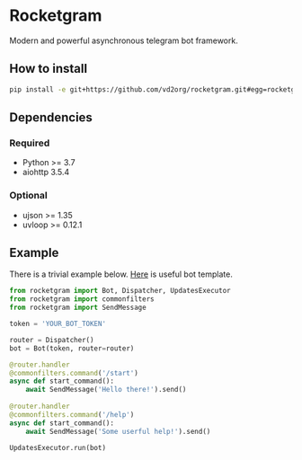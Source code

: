 # Rocketgram

Modern and powerful asynchronous telegram bot framework.

## How to install

```bash
pip install -e git+https://github.com/vd2org/rocketgram.git#egg=rocketgram
```

## Dependencies

### Required

* Python >= 3.7
* aiohttp 3.5.4

### Optional 

* ujson >= 1.35
* uvloop >= 0.12.1

## Example

There is a trivial example below.
[Here](https://github.com/vd2org/rocketgram-template) is useful bot template.

```python
from rocketgram import Bot, Dispatcher, UpdatesExecutor
from rocketgram import commonfilters
from rocketgram import SendMessage

token = 'YOUR_BOT_TOKEN'

router = Dispatcher()
bot = Bot(token, router=router)

@router.handler
@commonfilters.command('/start')
async def start_command():
    await SendMessage('Hello there!').send()
    
@router.handler
@commonfilters.command('/help')
async def start_command():
    await SendMessage('Some userful help!').send()
    
UpdatesExecutor.run(bot)
```